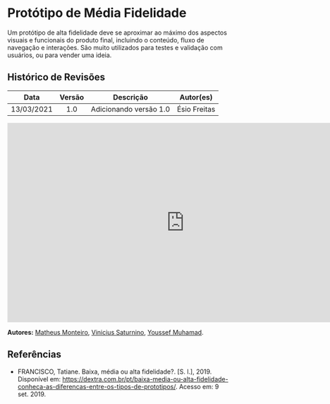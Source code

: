 # Protótipo de Média Fidelidade

Um protótipo de alta fidelidade deve se aproximar ao máximo dos aspectos visuais e funcionais do produto final, incluindo o conteúdo, fluxo de navegação e interações. São muito utilizados para testes e validação com usuários, ou para vender uma ideia.

## Histórico de Revisões

|    Data    | Versão |       Descrição        |  Autor(es)   |
| :--------: | :----: | :--------------------: | :----------: |
| 13/03/2021 |  1.0   | Adicionando versão 1.0 | Ésio Freitas |

<iframe style="border: 1px solid rgba(0, 0, 0, 0.1);" width="800" height="450" src="https://www.figma.com/embed?embed_host=share&url=https%3A%2F%2Fwww.figma.com%2Ffile%2FvfRviColNh96Xd0jRU4jEr%2Flendit-prot%25C3%25B3tipo-alta-fidelidade%3Fnode-id%3D34%253A366" allowfullscreen></iframe>

**Autores:** [Matheus Monteiro](https://github.com/matheusyanmonteiro), [Vinicius Saturnino](https://github.com/viniciussaturnino), [Youssef Muhamad](https://github.com/youssef-md).

## Referências

- FRANCISCO, Tatiane. Baixa, média ou alta fidelidade?. [S. l.], 2019. Disponível em: https://dextra.com.br/pt/baixa-media-ou-alta-fidelidade-conheca-as-diferencas-entre-os-tipos-de-prototipos/. Acesso em: 9 set. 2019.
